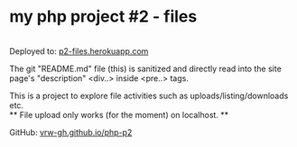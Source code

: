 # my php project #2 - files

<br>Deployed to: <a href="https://php2-files.herokuapp.com/">p2-files.herokuapp.com</a>

The git "README.md" file (this) is sanitized and directly read into the site page's "description" <div..> inside <pre..> tags.

This is a project to explore file activities such as uploads/listing/downloads etc.
<br>
** File upload only works (for the moment) on localhost. **

GitHub: <a href="https://github.com/vrw-GH/php-p2">vrw-gh.github.io/php-p2</a>
